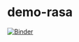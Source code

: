 # demo-rasa

[![Binder](https://mybinder.org/badge_logo.svg)](https://mybinder.org/v2/gh/Henrike-PB/demo-rasa/HEAD)
